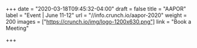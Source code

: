 +++
date = "2020-03-18T09:45:32-04:00"
draft = false
title = "AAPOR"
label = "Event | June 11-12"
url = "//info.crunch.io/aapor-2020"
weight = 200
images = ["https://crunch.io/img/logo-1200x630.png"]
link = "Book a Meeting"

+++
